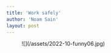 ```yaml
---
title: 'Work safely'
author: 'Noam Sain'
layout: post
---
```


<figure class="wp-block-image size-full">![](/assets/2022-10-funny06.jpg)</figure>